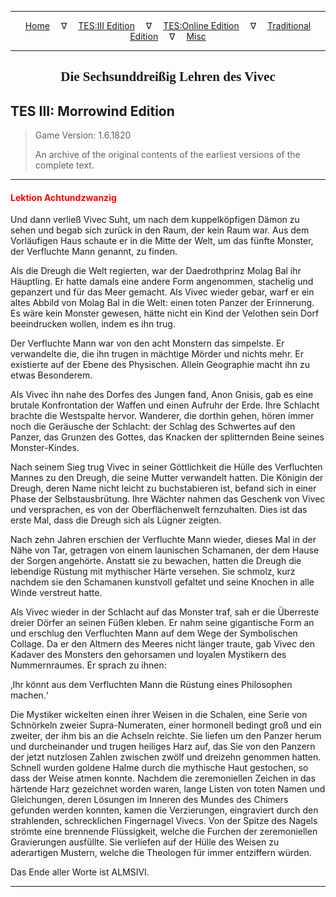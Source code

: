 
---

<!-- Jekyll Page Links -->

<center>
<a href="../../../../index.html">Home</a>
&emsp;&nabla;&emsp;
<a href="../../../index-tes3.html">TES:III Edition</a>
&emsp;&nabla;&emsp;
<a href="../../../index-teso.html">TES:Online Edition</a>
&emsp;&nabla;&emsp;
<a href="../../../index-traditional.html">Traditional Edition</a>
&emsp;&nabla;&emsp;
<a href="../../../index-misc.html">Misc</a>
</center>

<!-- Markdown Body Below: -->

---

<center>
<h2><span style="font-family:Georgia">Die Sechsunddreißig Lehren des Vivec</span></h2>
</center>

## TES III: Morrowind Edition

> Game Version: 1.6.1820
>
> An archive of the original contents of the earliest versions of the complete text.

---

#### <span style="color:red">Lektion Achtundzwanzig</span>

Und dann verließ Vivec Suht, um nach dem kuppelköpfigen Dämon zu sehen und begab sich zurück in den Raum, der kein Raum war. Aus dem Vorläufigen Haus schaute er in die Mitte der Welt, um das fünfte Monster, der Verfluchte Mann genannt, zu finden.

Als die Dreugh die Welt regierten, war der Daedrothprinz Molag Bal ihr Häuptling. Er hatte damals eine andere Form angenommen, stachelig und gepanzert und für das Meer gemacht. Als Vivec wieder gebar, warf er ein altes Abbild von Molag Bal in die Welt: einen toten Panzer der Erinnerung. Es wäre kein Monster gewesen, hätte nicht ein Kind der Velothen sein Dorf beeindrucken wollen, indem es ihn trug.

Der Verfluchte Mann war von den acht Monstern das simpelste. Er verwandelte die, die ihn trugen in mächtige Mörder und nichts mehr. Er existierte auf der Ebene des Physischen. Allein Geographie macht ihn zu etwas Besonderem.

Als Vivec ihn nahe des Dorfes des Jungen fand, Anon Gnisis, gab es eine brutale Konfrontation der Waffen und einen Aufruhr der Erde. Ihre Schlacht brachte die Westspalte hervor. Wanderer, die dorthin gehen, hören immer noch die Geräusche der Schlacht: der Schlag des Schwertes auf den Panzer, das Grunzen des Gottes, das Knacken der splitternden Beine seines Monster-Kindes.

Nach seinem Sieg trug Vivec in seiner Göttlichkeit die Hülle des Verfluchten Mannes zu den Dreugh, die seine Mutter verwandelt hatten. Die Königin der Dreugh, deren Name nicht leicht zu buchstabieren ist, befand sich in einer Phase der Selbstausbrütung. Ihre Wächter nahmen das Geschenk von Vivec und versprachen, es von der Oberflächenwelt fernzuhalten. Dies ist das erste Mal, dass die Dreugh sich als Lügner zeigten.

Nach zehn Jahren erschien der Verfluchte Mann wieder, dieses Mal in der Nähe von Tar, getragen von einem launischen Schamanen, der dem Hause der Sorgen angehörte. Anstatt sie zu bewachen, hatten die Dreugh die lebendige Rüstung mit mythischer Härte versehen. Sie schmolz, kurz nachdem sie den Schamanen kunstvoll gefaltet und seine Knochen in alle Winde verstreut hatte.

Als Vivec wieder in der Schlacht auf das Monster traf, sah er die Überreste dreier Dörfer an seinen Füßen kleben. Er nahm seine gigantische Form an und erschlug den Verfluchten Mann auf dem Wege der Symbolischen Collage. Da er den Altmern des Meeres nicht länger traute, gab Vivec den Kadaver des Monsters den gehorsamen und loyalen Mystikern des Nummernraumes. Er sprach zu ihnen:

‚Ihr könnt aus dem Verfluchten Mann die Rüstung eines Philosophen machen.‘

Die Mystiker wickelten einen ihrer Weisen in die Schalen, eine Serie von Schnörkeln zweier Supra-Numeraten, einer hormonell bedingt groß und ein zweiter, der ihm bis an die Achseln reichte. Sie liefen um den Panzer herum und durcheinander und trugen heiliges Harz auf, das Sie von den Panzern der jetzt nutzlosen Zahlen zwischen zwölf und dreizehn genommen hatten. Schnell wurden goldene Halme durch die mythische Haut gestochen, so dass der Weise atmen konnte. Nachdem die zeremoniellen Zeichen in das härtende Harz gezeichnet worden waren, lange Listen von toten Namen und Gleichungen, deren Lösungen im Inneren des Mundes des Chimers gefunden werden konnten, kamen die Verzierungen, eingraviert durch den strahlenden, schrecklichen Fingernagel Vivecs. Von der Spitze des Nagels strömte eine brennende Flüssigkeit, welche die Furchen der zeremoniellen Gravierungen ausfüllte. Sie verliefen auf der Hülle des Weisen zu aderartigen Mustern, welche die Theologen für immer entziffern würden.

Das Ende aller Worte ist ALMSIVI.

---
